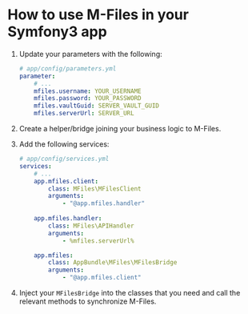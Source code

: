 How to use M-Files in your Symfony3 app
========================================


1. Update your parameters with the following:
    
    ```yaml
    # app/config/parameters.yml
    parameter:
        # ...
        mfiles.username: YOUR_USERNAME
        mfiles.password: YOUR_PASSWORD
        mfiles.vaultGuid: SERVER_VAULT_GUID
        mfiles.serverUrl: SERVER_URL
    ```

2. Create a helper/bridge joining your business logic to M-Files.   
   
3. Add the following services:

    ```yaml
    # app/config/services.yml
    services:
        # ...
        app.mfiles.client:
            class: MFiles\MFilesClient
            arguments:
                - "@app.mfiles.handler"
         
        app.mfiles.handler:
            class: MFiles\APIHandler
            arguments:
                - %mfiles.serverUrl%
    
        app.mfiles:
            class: AppBundle\MFiles\MFilesBridge
            arguments:
                - "@app.mfiles.client"
    ```

4. Inject your `MFilesBridge` into the classes that you need and call the relevant methods to synchronize M-Files.
